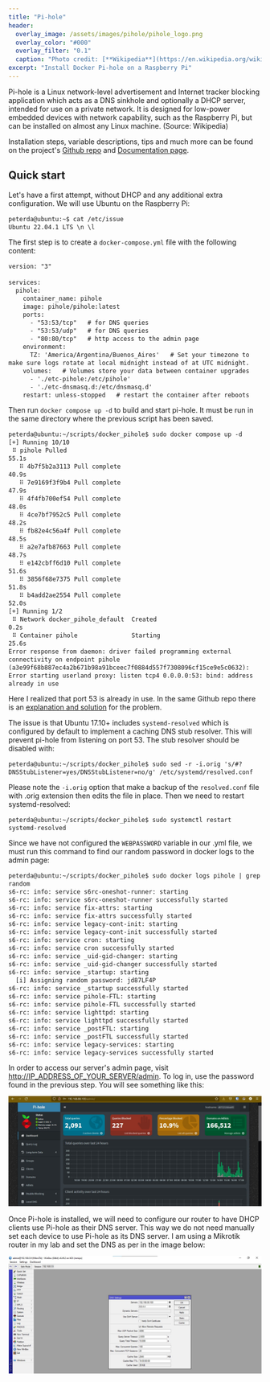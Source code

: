 ```yaml
---
title: "Pi-hole"
header:
  overlay_image: /assets/images/pihole/pihole_logo.png
  overlay_color: "#000"
  overlay_filter: "0.1"
  caption: "Photo credit: [**Wikipedia**](https://en.wikipedia.org/wiki/Pi-hole)"
excerpt: "Install Docker Pi-hole on a Raspberry Pi"
---
```


Pi-hole is a Linux network-level advertisement and Internet tracker blocking application which acts as a DNS sinkhole and optionally a DHCP server, intended for use on a private network. It is designed for low-power embedded devices with network capability, such as the Raspberry Pi, but can be installed on almost any Linux machine. (Source: Wikipedia)

Installation steps, variable descriptions, tips and much more can be found on the project's [Github repo](https://github.com/pi-hole/docker-pi-hole/) and [Documentation page](https://docs.pi-hole.net).

## Quick start

Let's have a first attempt, without DHCP and any additional extra configuration. We will use Ubuntu on the Raspberry Pi:

```console
peterda@ubuntu:~$ cat /etc/issue
Ubuntu 22.04.1 LTS \n \l
```

The first step is to create a ```docker-compose.yml``` file with the following content:

```
version: "3"

services:
  pihole:
    container_name: pihole
    image: pihole/pihole:latest
    ports:
      - "53:53/tcp"   # for DNS queries
      - "53:53/udp"   # for DNS queries
      - "80:80/tcp"   # http access to the admin page
    environment:
      TZ: 'America/Argentina/Buenos_Aires'   # Set your timezone to make sure logs rotate at local midnight instead of at UTC midnight.
    volumes:   # Volumes store your data between container upgrades
      - './etc-pihole:/etc/pihole'
      - './etc-dnsmasq.d:/etc/dnsmasq.d'
    restart: unless-stopped   # restart the container after reboots
```

Then run ```docker compose up -d``` to build and start pi-hole. It must be run in the same directory where the previous script has been saved.

```console
peterda@ubuntu:~/scripts/docker_pihole$ sudo docker compose up -d
[+] Running 10/10
 ⠿ pihole Pulled                                                                                                    55.1s
   ⠿ 4b7f5b2a3113 Pull complete                                                                                     40.9s
   ⠿ 7e9169f3f9b4 Pull complete                                                                                     47.9s
   ⠿ 4f4fb700ef54 Pull complete                                                                                     48.0s
   ⠿ 4ce7bf7952c5 Pull complete                                                                                     48.2s
   ⠿ fb82e4c56a4f Pull complete                                                                                     48.5s
   ⠿ a2e7afb87663 Pull complete                                                                                     48.7s
   ⠿ e142cbff6d10 Pull complete                                                                                     51.6s
   ⠿ 3856f68e7375 Pull complete                                                                                     51.8s
   ⠿ b4add2ae2554 Pull complete                                                                                     52.0s
[+] Running 1/2
 ⠿ Network docker_pihole_default  Created                                                                            0.2s
 ⠿ Container pihole               Starting                                                                          25.6s
Error response from daemon: driver failed programming external connectivity on endpoint pihole (a3e99f68b887ec4a2b671b98a91bceec7f0884d557f7308096cf15ce9e5c0632): Error starting userland proxy: listen tcp4 0.0.0.0:53: bind: address already in use
```

Here I realized that port 53 is already in use. In the same Github repo there is an [explanation and solution](https://github.com/pi-hole/docker-pi-hole/#installing-on-ubuntu-or-fedora) for the problem.

The issue is that Ubuntu 17.10+ includes ```systemd-resolved``` which is configured by default to implement a caching DNS stub resolver. This will prevent pi-hole from listening on port 53. The stub resolver should be disabled with:

```console
peterda@ubuntu:~/scripts/docker_pihole$ sudo sed -r -i.orig 's/#?DNSStubListener=yes/DNSStubListener=no/g' /etc/systemd/resolved.conf
```

Please note the ```-i.orig``` option that make a backup of the ```resolved.conf``` file with .orig extension then edits the file in place.
Then we need to restart systemd-resolved:

```console
peterda@ubuntu:~/scripts/docker_pihole$ sudo systemctl restart systemd-resolved
```

Since we have not configured the ```WEBPASSWORD``` variable in our .yml file, we must run this command to find our random password in docker logs to the admin page:

```console
peterda@ubuntu:~/scripts/docker_pihole$ sudo docker logs pihole | grep random
s6-rc: info: service s6rc-oneshot-runner: starting
s6-rc: info: service s6rc-oneshot-runner successfully started
s6-rc: info: service fix-attrs: starting
s6-rc: info: service fix-attrs successfully started
s6-rc: info: service legacy-cont-init: starting
s6-rc: info: service legacy-cont-init successfully started
s6-rc: info: service cron: starting
s6-rc: info: service cron successfully started
s6-rc: info: service _uid-gid-changer: starting
s6-rc: info: service _uid-gid-changer successfully started
s6-rc: info: service _startup: starting
  [i] Assigning random password: jd87LF4P
s6-rc: info: service _startup successfully started
s6-rc: info: service pihole-FTL: starting
s6-rc: info: service pihole-FTL successfully started
s6-rc: info: service lighttpd: starting
s6-rc: info: service lighttpd successfully started
s6-rc: info: service _postFTL: starting
s6-rc: info: service _postFTL successfully started
s6-rc: info: service legacy-services: starting
s6-rc: info: service legacy-services successfully started
```

In order to access our server's admin page, visit [http://IP_ADDRESS_OF_YOUR_SERVER/admin](http://IP_ADDRESS_OF_YOUR_SERVER/admin). To log in, use the password found in the previous step. You will see something like this:

![image1](/assets/images/pihole/admin_site.jpg)

Once Pi-hole is installed, we will need to configure our router to have DHCP clients use Pi-hole as their DNS server. This way we do not need manually set each device to use Pi-hole as its DNS server. I am using a Mikrotik router in my lab and set the DNS as per in the image below:

![image2](/assets/images/pihole/winbox.jpg)
